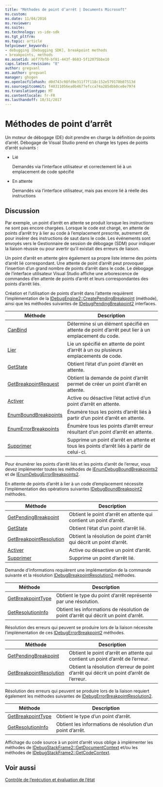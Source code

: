 ```yaml
---
title: "Méthodes de point d’arrêt | Documents Microsoft"
ms.custom: 
ms.date: 11/04/2016
ms.reviewer: 
ms.suite: 
ms.technology: vs-ide-sdk
ms.tgt_pltfrm: 
ms.topic: article
helpviewer_keywords:
- debugging [Debugging SDK], breakpoint methods
- breakpoints, methods
ms.assetid: a6f77bf0-bf81-443f-8683-5f12075bbe10
caps.latest.revision: "8"
author: gregvanl
ms.author: gregvanl
manager: ghogen
ms.openlocfilehash: d0d743c98fd9e311f7f118c152e579178b07513d
ms.sourcegitcommit: f40311056ea0b4677efcca74a285dbb0ce0e7974
ms.translationtype: MT
ms.contentlocale: fr-FR
ms.lasthandoff: 10/31/2017
---
```

# <a name="breakpoint-related-methods"></a>Méthodes de point d’arrêt
Un moteur de débogage (DE) doit prendre en charge la définition de points d’arrêt. Débogage de Visual Studio prend en charge les types de points d’arrêt suivants :  
  
-   Lié  
  
     Demandés via l’interface utilisateur et correctement lié à un emplacement de code spécifié  
  
-   En attente  
  
     Demandés via l’interface utilisateur, mais pas encore lié à réelle des instructions  
  
## <a name="discussion"></a>Discussion  
 Par exemple, un point d’arrêt en attente se produit lorsque les instructions ne sont pas encore chargées. Lorsque le code est chargé, en attente de points d’arrêt try à lier au code à l’emplacement prescrite, autrement dit, pour insérer des instructions de saut dans le code. Les événements sont envoyés vers le Gestionnaire de session de débogage (SDM) pour indiquer la liaison réussie ou pour avertir qu’il existait des erreurs de liaison.  
  
 Un point d’arrêt en attente gère également sa propre liste interne des points d’arrêt lié correspondant. Une attente de point d’arrêt peut provoquer l’insertion d’un grand nombre de points d’arrêt dans le code. Le débogage de l’interface utilisateur Visual Studio affiche une arborescence de commandes d’en attente de points d’arrêt et leurs correspondantes des points d’arrêt liés.  
  
 Création et l’utilisation de points d’arrêt dans l’attente requièrent l’implémentation de la [IDebugEngine2::CreatePendingBreakpoint](../../extensibility/debugger/reference/idebugengine2-creatependingbreakpoint.md) (méthode), ainsi que les méthodes suivantes de [IDebugPendingBreakpoint2](../../extensibility/debugger/reference/idebugpendingbreakpoint2.md) interfaces.  
  
|Méthode|Description|  
|------------|-----------------|  
|[CanBind](../../extensibility/debugger/reference/idebugpendingbreakpoint2-canbind.md)|Détermine si un élément spécifié en attente de point d’arrêt peut lier à un emplacement du code.|  
|[Lier](../../extensibility/debugger/reference/idebugpendingbreakpoint2-bind.md)|Lie un spécifié en attente de point d’arrêt à un ou plusieurs emplacements de code.|  
|[GetState](../../extensibility/debugger/reference/idebugpendingbreakpoint2-getstate.md)|Obtient l’état d’un point d’arrêt en attente.|  
|[GetBreakpointRequest](../../extensibility/debugger/reference/idebugpendingbreakpoint2-getbreakpointrequest.md)|Obtient la demande de point d’arrêt permet de créer un point d’arrêt en attente.|  
|[Activer](../../extensibility/debugger/reference/idebugpendingbreakpoint2-enable.md)|Active ou désactive l’état activé d’un point d’arrêt en attente.|  
|[EnumBoundBreakpoints](../../extensibility/debugger/reference/idebugpendingbreakpoint2-enumboundbreakpoints.md)|Énumère tous les points d’arrêt liés à partir d’un point d’arrêt en attente.|  
|[EnumErrorBreakpoints](../../extensibility/debugger/reference/idebugpendingbreakpoint2-enumerrorbreakpoints.md)|Énumère tous les points d’arrêt erreur résultant d’un point d’arrêt en attente.|  
|[Supprimer](../../extensibility/debugger/reference/idebugpendingbreakpoint2-delete.md)|Supprime un point d’arrêt en attente et tous les points d’arrêt liés à partir de celui-ci.|  
  
 Pour énumérer les points d’arrêt liés et les points d’arrêt de l’erreur, vous devez implémenter toutes les méthodes de [IEnumDebugBoundBreakpoints2](../../extensibility/debugger/reference/ienumdebugboundbreakpoints2.md) et de [IEnumDebugErrorBreakpoints2](../../extensibility/debugger/reference/ienumdebugerrorbreakpoints2.md).  
  
 En attente de points d’arrêt à lier à un code d’emplacement nécessite l’implémentation des opérations suivantes [IDebugBoundBreakpoint2](../../extensibility/debugger/reference/idebugboundbreakpoint2.md) méthodes.  
  
|Méthode|Description|  
|------------|-----------------|  
|[GetPendingBreakpoint](../../extensibility/debugger/reference/idebugboundbreakpoint2-getpendingbreakpoint.md)|Obtient le point d’arrêt en attente qui contient un point d’arrêt.|  
|[GetState](../../extensibility/debugger/reference/idebugboundbreakpoint2-getstate.md)|Obtient l’état d’un point d’arrêt lié.|  
|[GetBreakpointResolution](../../extensibility/debugger/reference/idebugboundbreakpoint2-getbreakpointresolution.md)|Obtient la résolution de point d’arrêt qui décrit un point d’arrêt.|  
|[Activer](../../extensibility/debugger/reference/idebugboundbreakpoint2-enable.md)|Active ou désactive un point d’arrêt.|  
|[Supprimer](../../extensibility/debugger/reference/idebugboundbreakpoint2-delete.md)|Supprime un point d’arrêt lié.|  
  
 Demande d’informations requièrent une implémentation de la commande suivante et la résolution [IDebugBreakpointResolution2](../../extensibility/debugger/reference/idebugbreakpointresolution2.md) méthodes.  
  
|Méthode|Description|  
|------------|-----------------|  
|[GetBreakpointType](../../extensibility/debugger/reference/idebugbreakpointresolution2-getbreakpointtype.md)|Obtient le type du point d’arrêt représenté par une résolution.|  
|[GetResolutionInfo](../../extensibility/debugger/reference/idebugbreakpointresolution2-getresolutioninfo.md)|Obtient les informations de résolution de point d’arrêt qui décrit un point d’arrêt.|  
  
 Résolution des erreurs qui peuvent se produire lors de la liaison nécessite l’implémentation de ces [IDebugErrorBreakpoint2](../../extensibility/debugger/reference/idebugerrorbreakpoint2.md) méthodes.  
  
|Méthode|Description|  
|------------|-----------------|  
|[GetPendingBreakpoint](../../extensibility/debugger/reference/idebugerrorbreakpoint2-getpendingbreakpoint.md)|Obtient le point d’arrêt en attente qui contient un point d’arrêt de l’erreur.|  
|[GetBreakpointResolution](../../extensibility/debugger/reference/idebugerrorbreakpoint2-getbreakpointresolution.md)|Obtient la résolution d’erreur de point d’arrêt qui décrit un point d’arrêt de l’erreur.|  
  
 Résolution des erreurs qui peuvent se produire lors de la liaison requiert également les méthodes suivantes de [IDebugErrorBreakpointResolution2](../../extensibility/debugger/reference/idebugerrorbreakpointresolution2.md).  
  
|Méthode|Description|  
|------------|-----------------|  
|[GetBreakpointType](../../extensibility/debugger/reference/idebugerrorbreakpointresolution2-getbreakpointtype.md)|Obtient le type d’un point d’arrêt.|  
|[GetResolutionInfo](../../extensibility/debugger/reference/idebugerrorbreakpointresolution2-getresolutioninfo.md)|Obtient les informations de résolution d’un point d’arrêt.|  
  
 Affichage du code source à un point d’arrêt vous oblige à implémenter les méthodes de [IDebugStackFrame2::GetDocumentContext](../../extensibility/debugger/reference/idebugstackframe2-getdocumentcontext.md) et/ou les méthodes de [IDebugStackFrame2::GetCodeContext](../../extensibility/debugger/reference/idebugstackframe2-getcodecontext.md).  
  
## <a name="see-also"></a>Voir aussi  
 [Contrôle de l’exécution et évaluation de l’état](../../extensibility/debugger/execution-control-and-state-evaluation.md)
